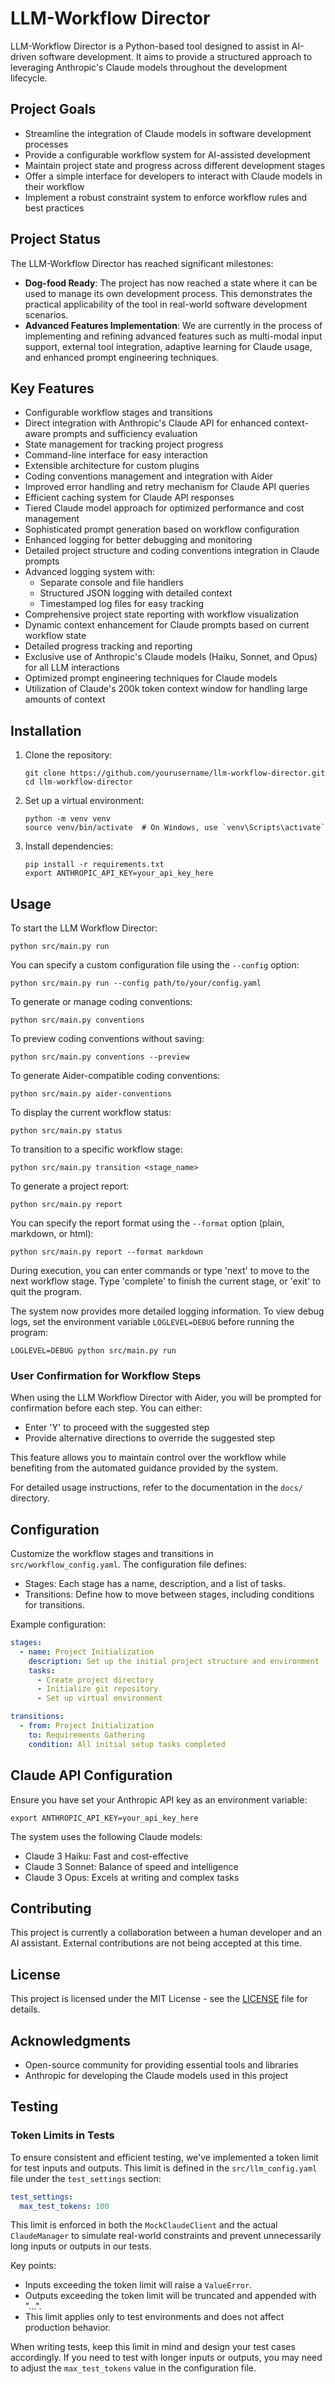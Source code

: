# LLM-Workflow Director

LLM-Workflow Director is a Python-based tool designed to assist in AI-driven software development. It aims to provide a structured approach to leveraging Anthropic's Claude models throughout the development lifecycle.

## Project Goals

- Streamline the integration of Claude models in software development processes
- Provide a configurable workflow system for AI-assisted development
- Maintain project state and progress across different development stages
- Offer a simple interface for developers to interact with Claude models in their workflow
- Implement a robust constraint system to enforce workflow rules and best practices

## Project Status

The LLM-Workflow Director has reached significant milestones:

- **Dog-food Ready**: The project has now reached a state where it can be used to manage its own development process. This demonstrates the practical applicability of the tool in real-world software development scenarios.
- **Advanced Features Implementation**: We are currently in the process of implementing and refining advanced features such as multi-modal input support, external tool integration, adaptive learning for Claude usage, and enhanced prompt engineering techniques.

## Key Features

- Configurable workflow stages and transitions
- Direct integration with Anthropic's Claude API for enhanced context-aware prompts and sufficiency evaluation
- State management for tracking project progress
- Command-line interface for easy interaction
- Extensible architecture for custom plugins
- Coding conventions management and integration with Aider
- Improved error handling and retry mechanism for Claude API queries
- Efficient caching system for Claude API responses
- Tiered Claude model approach for optimized performance and cost management
- Sophisticated prompt generation based on workflow configuration
- Enhanced logging for better debugging and monitoring
- Detailed project structure and coding conventions integration in Claude prompts
- Advanced logging system with:
  - Separate console and file handlers
  - Structured JSON logging with detailed context
  - Timestamped log files for easy tracking
- Comprehensive project state reporting with workflow visualization
- Dynamic context enhancement for Claude prompts based on current workflow state
- Detailed progress tracking and reporting
- Exclusive use of Anthropic's Claude models (Haiku, Sonnet, and Opus) for all LLM interactions
- Optimized prompt engineering techniques for Claude models
- Utilization of Claude's 200k token context window for handling large amounts of context

## Installation

1. Clone the repository:
   ```
   git clone https://github.com/yourusername/llm-workflow-director.git
   cd llm-workflow-director
   ```

2. Set up a virtual environment:
   ```
   python -m venv venv
   source venv/bin/activate  # On Windows, use `venv\Scripts\activate`
   ```

3. Install dependencies:
   ```
   pip install -r requirements.txt
   export ANTHROPIC_API_KEY=your_api_key_here
   ```

## Usage

To start the LLM Workflow Director:

```
python src/main.py run
```

You can specify a custom configuration file using the `--config` option:

```
python src/main.py run --config path/to/your/config.yaml
```

To generate or manage coding conventions:

```
python src/main.py conventions
```

To preview coding conventions without saving:

```
python src/main.py conventions --preview
```

To generate Aider-compatible coding conventions:

```
python src/main.py aider-conventions
```

To display the current workflow status:

```
python src/main.py status
```

To transition to a specific workflow stage:

```
python src/main.py transition <stage_name>
```

To generate a project report:

```
python src/main.py report
```

You can specify the report format using the `--format` option (plain, markdown, or html):

```
python src/main.py report --format markdown
```

During execution, you can enter commands or type 'next' to move to the next workflow stage. Type 'complete' to finish the current stage, or 'exit' to quit the program.

The system now provides more detailed logging information. To view debug logs, set the environment variable `LOGLEVEL=DEBUG` before running the program:

```
LOGLEVEL=DEBUG python src/main.py run
```

### User Confirmation for Workflow Steps

When using the LLM Workflow Director with Aider, you will be prompted for confirmation before each step. You can either:

- Enter 'Y' to proceed with the suggested step
- Provide alternative directions to override the suggested step

This feature allows you to maintain control over the workflow while benefiting from the automated guidance provided by the system.

For detailed usage instructions, refer to the documentation in the `docs/` directory.

## Configuration

Customize the workflow stages and transitions in `src/workflow_config.yaml`. The configuration file defines:

- Stages: Each stage has a name, description, and a list of tasks.
- Transitions: Define how to move between stages, including conditions for transitions.

Example configuration:

```yaml
stages:
  - name: Project Initialization
    description: Set up the initial project structure and environment
    tasks:
      - Create project directory
      - Initialize git repository
      - Set up virtual environment

transitions:
  - from: Project Initialization
    to: Requirements Gathering
    condition: All initial setup tasks completed
```

## Claude API Configuration

Ensure you have set your Anthropic API key as an environment variable:

```
export ANTHROPIC_API_KEY=your_api_key_here
```

The system uses the following Claude models:
- Claude 3 Haiku: Fast and cost-effective
- Claude 3 Sonnet: Balance of speed and intelligence
- Claude 3 Opus: Excels at writing and complex tasks

## Contributing

This project is currently a collaboration between a human developer and an AI assistant. External contributions are not being accepted at this time.

## License

This project is licensed under the MIT License - see the [LICENSE](LICENSE) file for details.

## Acknowledgments

- Open-source community for providing essential tools and libraries
- Anthropic for developing the Claude models used in this project
## Testing

### Token Limits in Tests

To ensure consistent and efficient testing, we've implemented a token limit for test inputs and outputs. This limit is defined in the `src/llm_config.yaml` file under the `test_settings` section:

```yaml
test_settings:
  max_test_tokens: 100
```

This limit is enforced in both the `MockClaudeClient` and the actual `ClaudeManager` to simulate real-world constraints and prevent unnecessarily long inputs or outputs in our tests.

Key points:
- Inputs exceeding the token limit will raise a `ValueError`.
- Outputs exceeding the token limit will be truncated and appended with "...".
- This limit applies only to test environments and does not affect production behavior.

When writing tests, keep this limit in mind and design your test cases accordingly. If you need to test with longer inputs or outputs, you may need to adjust the `max_test_tokens` value in the configuration file.
